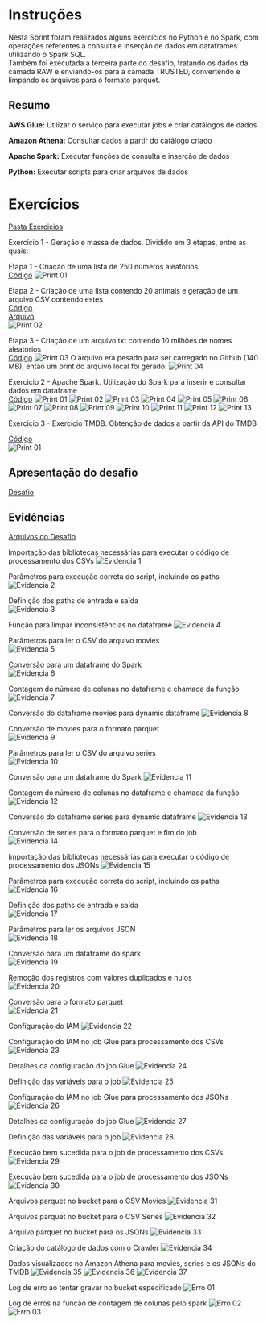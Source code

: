 # Instruções

Nesta Sprint foram realizados alguns exercícios no Python e no Spark, com operações referentes a consulta e inserção de dados em dataframes utilizando o Spark SQL. <br>
Também foi executada a terceira parte do desafio, tratando os dados da camada RAW e enviando-os para a camada TRUSTED, convertendo e limpando os arquivos para o formato parquet.

## Resumo

**AWS Glue:** Utilizar o serviço para executar jobs e criar catálogos de dados

**Amazon Athena:** Consultar dados a partir do catálogo criado

**Apache Spark:** Executar funções de consulta e inserção de dados

**Python:** Executar scripts para criar arquivos de dados

# Exercícios

[Pasta Exercicios](exercicios/)

Exercício 1 - Geração e massa de dados. Dividido em 3 etapas, entre as quais:

Etapa 1 - Criação de uma lista de 250 números aleatórios<br>
[Código](exercicios/Exercicio01/Etapa1.py)
![Print 01](exercicios/Exercicio01/Etapa1.png)

Etapa 2 - Criação de uma lista contendo 20 animais e geração de um arquivo CSV contendo estes<br>
[Código](exercicios/Exercicio01/Etapa2.py)<br>
[Arquivo](exercicios/Exercicio01/animais.csv)<br>
![Print 02](exercicios/Exercicio01/Etapa2.png)

Etapa 3 - Criação de um arquivo txt contendo 10 milhões de nomes aleatórios<br>
[Código](exercicios/Exercicio01/Etapa3.py)
![Print 03](exercicios/Exercicio01/Etapa3.png)
O arquivo era pesado para ser carregado no Github (140 MB), então um print do arquivo local foi gerado:
![Print 04](exercicios/Exercicio01/Etapa3-nomes_aleatorios.png)

Exercicio 2 - Apache Spark. Utilização do Spark para inserir e consultar dados em dataframe<br>
[Código](exercicios/Exercicio02/Exercicio02.ipynb)
![Print 01](exercicios/Exercicio02/01.png)
![Print 02](exercicios/Exercicio02/02.png)
![Print 03](exercicios/Exercicio02/03.png)
![Print 04](exercicios/Exercicio02/04.png)
![Print 05](exercicios/Exercicio02/05.png)
![Print 06](exercicios/Exercicio02/06.png)
![Print 07](exercicios/Exercicio02/07.png)
![Print 08](exercicios/Exercicio02/08.png)
![Print 09](exercicios/Exercicio02/09.png)
![Print 10](exercicios/Exercicio02/10.png)
![Print 11](exercicios/Exercicio02/11.png)
![Print 12](exercicios/Exercicio02/12.png)
![Print 13](exercicios/Exercicio02/13.png)

Exercicio 3 - Exercício TMDB. Obtenção de dados a partir da API do TMDB<br>

[Código](exercicios/Exercicio03/Exercicio03.py)<br>
![Print 01](exercicios/Exercicio03/01.png)


## Apresentação do desafio

[Desafio](desafio/README.md)

## Evidências

[Arquivos do Desafio](desafio/)

Importação das bibliotecas necessárias para executar o código de processamento dos CSVs
![Evidencia 1](evidencias/01.png)<br>

Parâmetros para execução correta do script, incluindo os paths
![Evidencia 2](evidencias/02.png)<br>

Definição dos paths de entrada e saída<br>
![Evidencia 3](evidencias/03.png)<br>

Função para limpar inconsistências no dataframe
![Evidencia 4](evidencias/04.png)<br>

Parâmetros para ler o CSV do arquivo movies<br>
![Evidencia 5](evidencias/05.png)<br>

Conversão para um dataframe do Spark<br>
![Evidencia 6](evidencias/06.png)<br>

Contagem do número de colunas no dataframe e chamada da função
![Evidencia 7](evidencias/07.png)<br>

Conversão do dataframe movies para dynamic dataframe
![Evidencia 8](evidencias/08.png)<br>

Conversão de movies para o formato parquet<br>
![Evidencia 9](evidencias/09.png)<br>

Parâmetros para ler o CSV do arquivo series<br>
![Evidencia 10](evidencias/10.png)<br>

Conversão para um dataframe do Spark
![Evidencia 11](evidencias/11.png)<br>

Contagem do número de colunas no dataframe e chamada da função
![Evidencia 12](evidencias/12.png)<br>

Conversão do dataframe series para dynamic dataframe
![Evidencia 13](evidencias/13.png)<br>

Conversão de series para o formato parquet e fim do job<br>
![Evidencia 14](evidencias/14.png)<br>

Importação das bibliotecas necessárias para executar o código de processamento dos JSONs
![Evidencia 15](evidencias/15.png)<br>

Parâmetros para execução correta do script, incluindo os paths
![Evidencia 16](evidencias/16.png)<br>

Definição dos paths de entrada e saída<br>
![Evidencia 17](evidencias/17.png)<br>

Parâmetros para ler os arquivos JSON<br>
![Evidencia 18](evidencias/18.png)<br>

Conversão para um dataframe do spark<br>
![Evidencia 19](evidencias/19.png)<br>

Remoção dos registros com valores duplicados e nulos<br>
![Evidencia 20](evidencias/20.png)<br>

Conversão para o formato parquet<br>
![Evidencia 21](evidencias/21.png)<br>

Configuração do IAM
![Evidencia 22](evidencias/22.png)<br>

Configuração do IAM no job Glue para processamento dos CSVs
![Evidencia 23](evidencias/23.png)<br>

Detalhes da configuração do job Glue 
![Evidencia 24](evidencias/24.png)<br>

Definição das variáveis para o job
![Evidencia 25](evidencias/25.png)<br>

Configuração do IAM no job Glue para processamento dos JSONs
![Evidencia 26](evidencias/26.png)<br>

Detalhes da configuração do job Glue 
![Evidencia 27](evidencias/27.png)<br>

Definição das variáveis para o job
![Evidencia 28](evidencias/28.png)<br>

Execução bem sucedida para o job de processamento dos CSVs
![Evidencia 29](evidencias/29.png)<br>

Execução bem sucedida para o job de processamento dos JSONs
![Evidencia 30](evidencias/30.png)<br>

Arquivos parquet no bucket para o CSV Movies
![Evidencia 31](evidencias/31.png)<br>

Arquivos parquet no bucket para o CSV Series
![Evidencia 32](evidencias/32.png)<br>

Arquivo parquet no bucket para os JSONs
![Evidencia 33](evidencias/33.png)<br>

Criação do catálogo de dados com o Crawler
![Evidencia 34](evidencias/34.png)<br>

Dados visualizados no Amazon Athena para movies, series e os JSONs do TMDB
![Evidencia 35](evidencias/35.png)
![Evidencia 36](evidencias/36.png)
![Evidencia 37](evidencias/37.png)

Log de erro ao tentar gravar no bucket especificado
![Erro 01](evidencias/Err_01.png)

Log de erros na função de contagem de colunas pelo spark
![Erro 02](evidencias/Err_02.png)
![Erro 03](evidencias/Err_03.png)